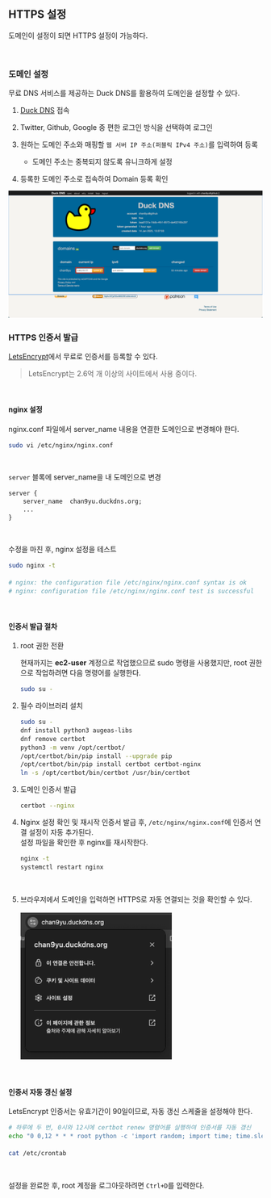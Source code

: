 ## HTTPS 설정

도메인이 설정이 되면 HTTPS 설정이 가능하다.

<br />

### 도메인 설정

무료 DNS 서비스를 제공하는 Duck DNS를 활용하여 도메인을 설정할 수 있다.

1. [Duck DNS](https://www.duckdns.org/domains) 접속
2. Twitter, Github, Google 중 편한 로그인 방식을 선택하여 로그인
3. 원하는 도메인 주소와 매핑할 `웹 서버 IP 주소(퍼블릭 IPv4 주소)`를 입력하여 등록

   - 도메인 주소는 중복되지 않도록 유니크하게 설정

4. 등록한 도메인 주소로 접속하여 Domain 등록 확인

<img src="./images/duckdns.png" alt="Duck DNS" />

<br />

### HTTPS 인증서 발급

[LetsEncrypt](https://letsencrypt.org/)에서 무료로 인증서를 등록할 수 있다.

> LetsEncrypt는 2.6억 개 이상의 사이트에서 사용 중이다.

<br />

#### nginx 설정

nginx.conf 파일에서 server_name 내용을 연결한 도메인으로 변경해야 한다.

```bash
sudo vi /etc/nginx/nginx.conf
```

<br />

`server` 블록에 server_name을 내 도메인으로 변경

```
server {
    server_name  chan9yu.duckdns.org;
    ...
}
```

<br />

수정을 마친 후, nginx 설정을 테스트

```bash
sudo nginx -t

# nginx: the configuration file /etc/nginx/nginx.conf syntax is ok
# nginx: configuration file /etc/nginx/nginx.conf test is successful
```

<br />

#### 인증서 발급 절차

1. root 권한 전환

   현재까지는 **ec2-user** 계정으로 작업했으므로 sudo 명령을 사용했지만, root 권한으로 작업하려면 다음 명령어를 실행한다.

   ```bash
   sudo su -
   ```

2. 필수 라이브러리 설치

   ```bash
   sudo su -
   dnf install python3 augeas-libs
   dnf remove certbot
   python3 -m venv /opt/certbot/
   /opt/certbot/bin/pip install --upgrade pip
   /opt/certbot/bin/pip install certbot certbot-nginx
   ln -s /opt/certbot/bin/certbot /usr/bin/certbot
   ```

3. 도메인 인증서 발급

   ```bash
   certbot --nginx
   ```

4. Nginx 설정 확인 및 재시작
   인증서 발급 후, `/etc/nginx/nginx.conf`에 인증서 연결 설정이 자동 추가된다.
   <br />
   설정 파일을 확인한 후 nginx를 재시작한다.

   ```bash
   nginx -t
   systemctl restart nginx
   ```

<br />

5. 브라우저에서 도메인을 입력하면 HTTPS로 자동 연결되는 것을 확인할 수 있다.
   <br /><br />
   <img src="./images/https-redirect.png" alt="HTTPS Redirect" width="300" />

<br />

#### 인증서 자동 갱신 설정

LetsEncrypt 인증서는 유효기간이 90일이므로, 자동 갱신 스케줄을 설정해야 한다.

```bash
# 하루에 두 번, 0시와 12시에 certbot renew 명령어를 실행하여 인증서를 자동 갱신
echo "0 0,12 * * * root python -c 'import random; import time; time.sleep(random.random() * 3600)' && certbot renew" | sudo tee -a /etc/crontab > /dev/null

cat /etc/crontab
```

<br />

설정을 완료한 후, root 계정을 로그아웃하려면 `Ctrl+D`를 입력한다.
